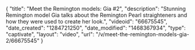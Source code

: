 {
    "title": "Meet the Remington models: Gia #2",
    "description": "Stunning Remington model Gia talks about the Remington Pearl straighteners and how they were used to create her look.",
    "videoid": "66675545",
    "date_created": "1284721250",
    "date_modified": "1468367934",
    "type": "captivate",
    "layout": "video",
    "url": "\/v\/meet-the-remington-models-gia-2\/66675545"
}